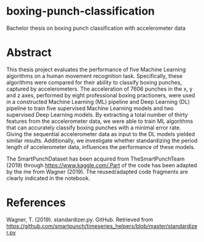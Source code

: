 # boxing-punch-classification
Bachelor thesis on boxing punch classification with accelerometer data

# Abstract
This thesis project evaluates the performance of five Machine Learning algorithms on a human movement recognition task. Specifically, these algorithms were compared for their ability to classify boxing punches, captured by accelerometers. The acceleration of 7606 punches in the x, y and z axes, performed by eight professional boxing practioners, were used in a constructed Machine Learning (ML) pipeline and Deep Learning (DL) pipeline to train five supervised
Machine Learning models and two supervised Deep Learning models. By extracting a total number of thirty features from the accelerometer data, we were able to train ML algorithms that can accurately classify boxing punches with a minimal error rate. Giving the sequential accelerometer data as input to the DL models yielded similar results. Additionally, we investigate whether standardizing the period length of accelerometer data, influences the performance of these models.


The SmartPunchDataset has been acquired from TheSmartPunchTeam (2019) through https://www.kaggle.com/.Part of the code has been adapted by the me from Wagner (2019). The reused/adapted code fragments are clearly indicated in the notebook.


# References
Wagner, T. (2019). standardizer.py. GitHub. Retrieved from https://github.com/smartpunch/timeseries_helpers/blob/master/standardizer.py
